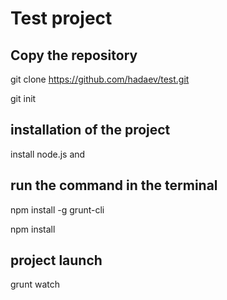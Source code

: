  Test project
=========================
Copy the repository
-------------------------
git clone https://github.com/hadaev/test.git

git init

installation of the project
---------------------
install node.js and

run the command in the terminal
----------------------------

npm install -g grunt-cli

npm install

project launch
--------------------
grunt watch


